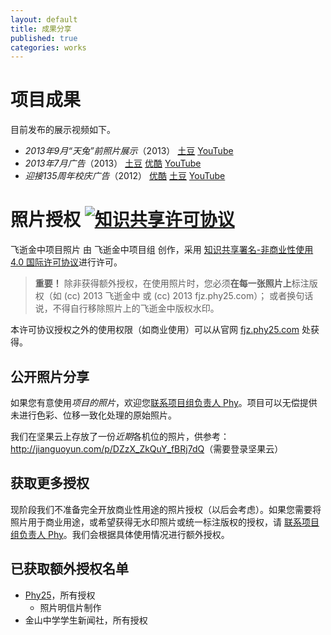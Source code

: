 ```yaml
---
layout: default
title: 成果分享
published: true
categories: works
---
```


项目成果
========
目前发布的展示视频如下。

* *2013年9月“天兔”前照片展示*（2013） [土豆](http://www.tudou.com/programs/view/caXC-S8TOXU/) [YouTube](http://www.youtube.com/watch?v=Q6OCQ9-cCbc)
* *2013年7月广告*（2013） [土豆](http://www.tudou.com/programs/view/VraNphLN4jc/) [优酷](http://v.youku.com/v_show/id_XNTgzNTQ3NjY0.html) [YouTube](http://www.youtube.com/watch?v=oYvkfHYQdoY)
* *迎接135周年校庆广告*（2012） [优酷](http://v.youku.com/v_show/id_XMzc3ODY5ODY4.html) [土豆](http://www.tudou.com/programs/view/YVJP81AwRE4/) [YouTube](http://www.youtube.com/watch?v=98EBMo2lyig)


照片授权 <a rel="license" href="http://creativecommons.org/licenses/by-nc/4.0/" title="知识共享署名-非商业性使用 4.0 国际许可协议"><img alt="知识共享许可协议" style="border-width:0;" src="http://i.creativecommons.org/l/by-nc/4.0/80x15.png" /></a>
========
<span xmlns:dct="http://purl.org/dc/terms/" property="dct:title">飞逝金中项目照片</span> 由 <span xmlns:cc="http://creativecommons.org/ns#" property="cc:attributionName">飞逝金中项目组</span> 创作，采用 <a rel="license" href="http://creativecommons.org/licenses/by-nc/4.0/">知识共享署名-非商业性使用 4.0 国际许可协议</a>进行许可。

> **重要！** 除非获得额外授权，在使用照片时，您必须**在每一张照片上**标注版权（如 (cc) 2013 飞逝金中 或 (cc) 2013 fjz.phy25.com）；
> 或者换句话说，不得自行移除照片上的飞逝金中版权水印。

本许可协议授权之外的使用权限（如商业使用）可以从官网 <a xmlns:cc="http://creativecommons.org/ns#" href="http://phy25.com/p/fleetingjz/works.html#morePermissions" rel="cc:morePermissions">fjz.phy25.com</a> 处获得。


公开照片分享<a id="publicPhotos"> </a>
------------
如果您有意使用*项目的照片*，欢迎您[联系项目组负责人 Phy](/introduction.html?utm_source=fleetingjz&utm_medium=inlinelink&utm_campaign=fleetingjz%2Fcontact&utm_content=intro_getphotos#contact)。项目可以无偿提供未进行色彩、位移一致化处理的原始照片。

我们在坚果云上存放了一份*近期*各机位的照片，供参考：<http://jianguoyun.com/p/DZzX_ZkQuY_fBRj7dQ>（需要登录坚果云）


获取更多授权<a id="morePermissions"> </a>
------------
现阶段我们不准备完全开放商业性用途的照片授权（以后会考虑）。如果您需要将照片用于商业用途，或希望获得无水印照片或统一标注版权的授权，请 [联系项目组负责人 Phy](introduction.html?utm_source=fleetingjz&utm_medium=inlinelink&utm_campaign=fleetingjz%2Fcontact&utm_content=intro_getphotos#contact)。我们会根据具体使用情况进行额外授权。


已获取额外授权名单
------------------
* [Phy25](http://weibo.com/phy25)，所有授权
   * 照片明信片制作
* 金山中学学生新闻社，所有授权
